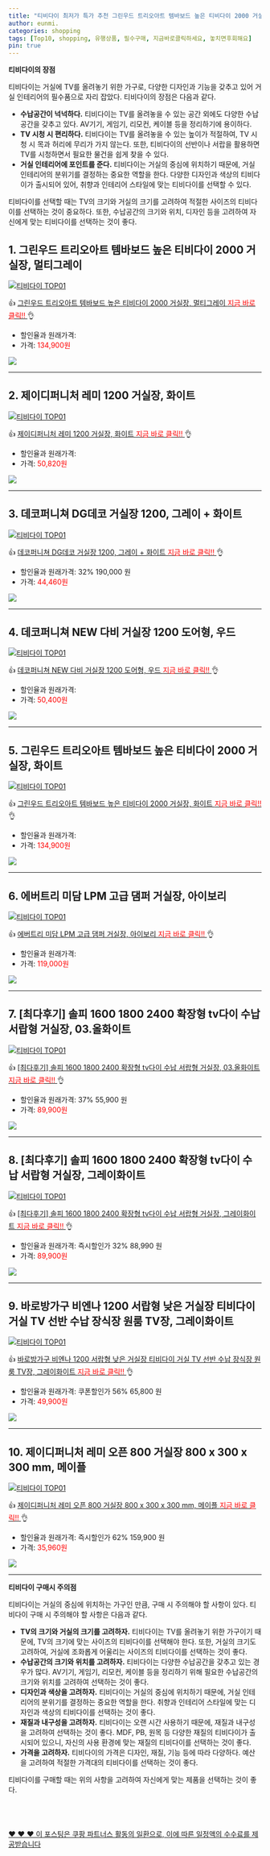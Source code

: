 ```yaml
---
title: "티비다이 최저가 특가 추천 그린우드 트리오아트 템바보드 높은 티비다이 2000 거실장, 멀티그레이 비교 장점 구매가이드"
author: eunmi.
categories: shopping
tags: [Top10, shopping, 유행상품, 필수구매, 지금바로클릭하세요, 놓치면후회해요]
pin: true
---
```

**티비다이의 장점**

티비다이는 거실에 TV를 올려놓기 위한 가구로, 다양한 디자인과 기능을 갖추고 있어 거실 인테리어의 필수품으로 자리 잡았다. 티비다이의 장점은 다음과 같다.

* **수납공간이 넉넉하다.** 티비다이는 TV를 올려놓을 수 있는 공간 외에도 다양한 수납공간을 갖추고 있다. AV기기, 게임기, 리모컨, 케이블 등을 정리하기에 용이하다.
* **TV 시청 시 편리하다.** 티비다이는 TV를 올려놓을 수 있는 높이가 적절하여, TV 시청 시 목과 허리에 무리가 가지 않는다. 또한, 티비다이의 선반이나 서랍을 활용하면 TV를 시청하면서 필요한 물건을 쉽게 찾을 수 있다.
* **거실 인테리어에 포인트를 준다.** 티비다이는 거실의 중심에 위치하기 때문에, 거실 인테리어의 분위기를 결정하는 중요한 역할을 한다. 다양한 디자인과 색상의 티비다이가 출시되어 있어, 취향과 인테리어 스타일에 맞는 티비다이를 선택할 수 있다.

티비다이를 선택할 때는 TV의 크기와 거실의 크기를 고려하여 적절한 사이즈의 티비다이를 선택하는 것이 중요하다. 또한, 수납공간의 크기와 위치, 디자인 등을 고려하여 자신에게 맞는 티비다이를 선택하는 것이 좋다.

   

## 1. 그린우드 트리오아트 템바보드 높은 티비다이 2000 거실장, 멀티그레이

[![티비다이 TOP01](https://thumbnail7.coupangcdn.com/thumbnails/remote/230x230ex/image/vendor_inventory/befe/aba0e4bed6eb6027c8535c36173f66d7a3c00521af1625d0f114ec3b93f8.jpg)](https://link.coupang.com/re/AFFSDP?lptag=AF3617701&subid=GithubCoopas&pageKey=6211100105&traceid=V0-153&itemId=12380950130&vendorItemId=79650662504)


👍 [그린우드 트리오아트 템바보드 높은 티비다이 2000 거실장, 멀티그레이 <font color=red> 지금 바로 클릭!! </font> ](https://link.coupang.com/re/AFFSDP?lptag=AF3617701&subid=GithubCoopas&pageKey=6211100105&traceid=V0-153&itemId=12380950130&vendorItemId=79650662504) 👌 


- 할인율과 원래가격: 
- 가격: <span style='color:red'>134,900원</span>

[![](/discount_price.png)](https://link.coupang.com/re/AFFSDP?lptag=AF3617701&subid=GithubCoopas&pageKey=6211100105&traceid=V0-153&itemId=12380950130&vendorItemId=79650662504)

---


   

## 2. 제이디퍼니처 레미 1200 거실장, 화이트

[![티비다이 TOP01](https://thumbnail8.coupangcdn.com/thumbnails/remote/230x230ex/image/retail/images/3671193872204713-38123d02-77b6-4543-b37f-edca552e41db.jpg)](https://link.coupang.com/re/AFFSDP?lptag=AF3617701&subid=GithubCoopas&pageKey=252273638&traceid=V0-153&itemId=794969228&vendorItemId=5018104915)


👍 [제이디퍼니처 레미 1200 거실장, 화이트 <font color=red> 지금 바로 클릭!! </font> ](https://link.coupang.com/re/AFFSDP?lptag=AF3617701&subid=GithubCoopas&pageKey=252273638&traceid=V0-153&itemId=794969228&vendorItemId=5018104915) 👌 


- 할인율과 원래가격: 
- 가격: <span style='color:red'>50,820원</span>

[![](/discount_price.png)](https://link.coupang.com/re/AFFSDP?lptag=AF3617701&subid=GithubCoopas&pageKey=252273638&traceid=V0-153&itemId=794969228&vendorItemId=5018104915)

---


   

## 3. 데코퍼니쳐 DG데코 거실장 1200, 그레이 + 화이트

[![티비다이 TOP01](https://thumbnail6.coupangcdn.com/thumbnails/remote/230x230ex/image/rs_quotation_api/8akfsdeq/83eb8e89332d4cc494048a89b021ee3f.jpg)](https://link.coupang.com/re/AFFSDP?lptag=AF3617701&subid=GithubCoopas&pageKey=5885012296&traceid=V0-153&itemId=10580778682&vendorItemId=77862083976)


👍 [데코퍼니쳐 DG데코 거실장 1200, 그레이 + 화이트 <font color=red> 지금 바로 클릭!! </font> ](https://link.coupang.com/re/AFFSDP?lptag=AF3617701&subid=GithubCoopas&pageKey=5885012296&traceid=V0-153&itemId=10580778682&vendorItemId=77862083976) 👌 


- 할인율과 원래가격: 32%  190,000   원
- 가격: <span style='color:red'>44,460원</span>

[![](/discount_price.png)](https://link.coupang.com/re/AFFSDP?lptag=AF3617701&subid=GithubCoopas&pageKey=5885012296&traceid=V0-153&itemId=10580778682&vendorItemId=77862083976)

---


   

## 4. 데코퍼니쳐 NEW 다비 거실장 1200 도어형, 우드

[![티비다이 TOP01](https://thumbnail8.coupangcdn.com/thumbnails/remote/230x230ex/image/rs_quotation_api/uxjbxvyx/c482a71e7e934c3fbca69ad4afbfeea4.jpg)](https://link.coupang.com/re/AFFSDP?lptag=AF3617701&subid=GithubCoopas&pageKey=5353293138&traceid=V0-153&itemId=7879217259&vendorItemId=75168760734)


👍 [데코퍼니쳐 NEW 다비 거실장 1200 도어형, 우드 <font color=red> 지금 바로 클릭!! </font> ](https://link.coupang.com/re/AFFSDP?lptag=AF3617701&subid=GithubCoopas&pageKey=5353293138&traceid=V0-153&itemId=7879217259&vendorItemId=75168760734) 👌 


- 할인율과 원래가격: 
- 가격: <span style='color:red'>50,400원</span>

[![](/discount_price.png)](https://link.coupang.com/re/AFFSDP?lptag=AF3617701&subid=GithubCoopas&pageKey=5353293138&traceid=V0-153&itemId=7879217259&vendorItemId=75168760734)

---


   

## 5. 그린우드 트리오아트 템바보드 높은 티비다이 2000 거실장, 화이트

[![티비다이 TOP01](https://thumbnail6.coupangcdn.com/thumbnails/remote/230x230ex/image/vendor_inventory/c1d6/f00b34860e654b9956eafe4a1dca4c833f31021f8a54ba1ae4cacf0629ec.jpg)](https://link.coupang.com/re/AFFSDP?lptag=AF3617701&subid=GithubCoopas&pageKey=6211100105&traceid=V0-153&itemId=12380950124&vendorItemId=79650662489)


👍 [그린우드 트리오아트 템바보드 높은 티비다이 2000 거실장, 화이트 <font color=red> 지금 바로 클릭!! </font> ](https://link.coupang.com/re/AFFSDP?lptag=AF3617701&subid=GithubCoopas&pageKey=6211100105&traceid=V0-153&itemId=12380950124&vendorItemId=79650662489) 👌 


- 할인율과 원래가격: 
- 가격: <span style='color:red'>134,900원</span>

[![](/discount_price.png)](https://link.coupang.com/re/AFFSDP?lptag=AF3617701&subid=GithubCoopas&pageKey=6211100105&traceid=V0-153&itemId=12380950124&vendorItemId=79650662489)

---


   

## 6. 에버트리 미담 LPM 고급 댐퍼 거실장, 아이보리

[![티비다이 TOP01](https://thumbnail7.coupangcdn.com/thumbnails/remote/230x230ex/image/vendor_inventory/c8fe/fec3feca4ff5216295ee17148ec140b396f36a3a9f52894e44b5ad65f93e.jpg)](https://link.coupang.com/re/AFFSDP?lptag=AF3617701&subid=GithubCoopas&pageKey=7662956283&traceid=V0-153&itemId=20420094795&vendorItemId=87501705259)


👍 [에버트리 미담 LPM 고급 댐퍼 거실장, 아이보리 <font color=red> 지금 바로 클릭!! </font> ](https://link.coupang.com/re/AFFSDP?lptag=AF3617701&subid=GithubCoopas&pageKey=7662956283&traceid=V0-153&itemId=20420094795&vendorItemId=87501705259) 👌 


- 할인율과 원래가격: 
- 가격: <span style='color:red'>119,000원</span>

[![](/discount_price.png)](https://link.coupang.com/re/AFFSDP?lptag=AF3617701&subid=GithubCoopas&pageKey=7662956283&traceid=V0-153&itemId=20420094795&vendorItemId=87501705259)

---


   

## 7. [최다후기] 솔피 1600 1800 2400 확장형 tv다이 수납 서랍형 거실장, 03.올화이트

[![티비다이 TOP01](https://thumbnail8.coupangcdn.com/thumbnails/remote/230x230ex/image/vendor_inventory/88be/3d310e54f02b15b0548f6e687d08a36bf84972ee8a6fd992195455506148.jpg)](https://link.coupang.com/re/AFFSDP?lptag=AF3617701&subid=GithubCoopas&pageKey=7302519077&traceid=V0-153&itemId=18816459341&vendorItemId=75541746144)


👍 [[최다후기] 솔피 1600 1800 2400 확장형 tv다이 수납 서랍형 거실장, 03.올화이트 <font color=red> 지금 바로 클릭!! </font> ](https://link.coupang.com/re/AFFSDP?lptag=AF3617701&subid=GithubCoopas&pageKey=7302519077&traceid=V0-153&itemId=18816459341&vendorItemId=75541746144) 👌 


- 할인율과 원래가격: 37%  55,900   원
- 가격: <span style='color:red'>89,900원</span>

[![](/discount_price.png)](https://link.coupang.com/re/AFFSDP?lptag=AF3617701&subid=GithubCoopas&pageKey=7302519077&traceid=V0-153&itemId=18816459341&vendorItemId=75541746144)

---


   

## 8. [최다후기] 솔피 1600 1800 2400 확장형 tv다이 수납 서랍형 거실장, 그레이화이트

[![티비다이 TOP01](https://thumbnail8.coupangcdn.com/thumbnails/remote/230x230ex/image/vendor_inventory/708a/307d61ba90dc26b2eee69260f25e1cf723f10dffd728b15536ee6630419c.jpg)](https://link.coupang.com/re/AFFSDP?lptag=AF3617701&subid=GithubCoopas&pageKey=7302519077&traceid=V0-153&itemId=18690041428&vendorItemId=72383148014)


👍 [[최다후기] 솔피 1600 1800 2400 확장형 tv다이 수납 서랍형 거실장, 그레이화이트 <font color=red> 지금 바로 클릭!! </font> ](https://link.coupang.com/re/AFFSDP?lptag=AF3617701&subid=GithubCoopas&pageKey=7302519077&traceid=V0-153&itemId=18690041428&vendorItemId=72383148014) 👌 


- 할인율과 원래가격: 즉시할인가 32%  88,990   원
- 가격: <span style='color:red'>89,900원</span>

[![](/discount_price.png)](https://link.coupang.com/re/AFFSDP?lptag=AF3617701&subid=GithubCoopas&pageKey=7302519077&traceid=V0-153&itemId=18690041428&vendorItemId=72383148014)

---


   

## 9. 바로방가구 비엔나 1200 서랍형 낮은 거실장 티비다이 거실 TV 선반 수납 장식장 원룸 TV장, 그레이화이트

[![티비다이 TOP01](https://thumbnail8.coupangcdn.com/thumbnails/remote/230x230ex/image/vendor_inventory/4455/094841bf3dfbf2af52cf518e3c24c57d6f441dae21fd7d1777e7f6ee7349.jpg)](https://link.coupang.com/re/AFFSDP?lptag=AF3617701&subid=GithubCoopas&pageKey=10099642&traceid=V0-153&itemId=2156053359&vendorItemId=81616519451)


👍 [바로방가구 비엔나 1200 서랍형 낮은 거실장 티비다이 거실 TV 선반 수납 장식장 원룸 TV장, 그레이화이트 <font color=red> 지금 바로 클릭!! </font> ](https://link.coupang.com/re/AFFSDP?lptag=AF3617701&subid=GithubCoopas&pageKey=10099642&traceid=V0-153&itemId=2156053359&vendorItemId=81616519451) 👌 


- 할인율과 원래가격: 쿠폰할인가 56%  65,800   원
- 가격: <span style='color:red'>49,900원</span>

[![](/discount_price.png)](https://link.coupang.com/re/AFFSDP?lptag=AF3617701&subid=GithubCoopas&pageKey=10099642&traceid=V0-153&itemId=2156053359&vendorItemId=81616519451)

---


   

## 10. 제이디퍼니처 레미 오픈 800 거실장 800 x 300 x 300 mm, 메이플

[![티비다이 TOP01](https://thumbnail10.coupangcdn.com/thumbnails/remote/230x230ex/image/retail/images/2019/01/08/9/8/ef86506e-0fca-4e0c-91d6-415f6e826b20.jpg)](https://link.coupang.com/re/AFFSDP?lptag=AF3617701&subid=GithubCoopas&pageKey=174900110&traceid=V0-153&itemId=499713313&vendorItemId=4273765603)


👍 [제이디퍼니처 레미 오픈 800 거실장 800 x 300 x 300 mm, 메이플 <font color=red> 지금 바로 클릭!! </font> ](https://link.coupang.com/re/AFFSDP?lptag=AF3617701&subid=GithubCoopas&pageKey=174900110&traceid=V0-153&itemId=499713313&vendorItemId=4273765603) 👌 


- 할인율과 원래가격: 즉시할인가 62%  159,900   원
- 가격: <span style='color:red'>35,960원</span>

[![](/discount_price.png)](https://link.coupang.com/re/AFFSDP?lptag=AF3617701&subid=GithubCoopas&pageKey=174900110&traceid=V0-153&itemId=499713313&vendorItemId=4273765603)

---
**티비다이 구매시 주의점**

티비다이는 거실의 중심에 위치하는 가구인 만큼, 구매 시 주의해야 할 사항이 있다. 티비다이 구매 시 주의해야 할 사항은 다음과 같다.

* **TV의 크기와 거실의 크기를 고려하자.** 티비다이는 TV를 올려놓기 위한 가구이기 때문에, TV의 크기에 맞는 사이즈의 티비다이를 선택해야 한다. 또한, 거실의 크기도 고려하여, 거실에 조화롭게 어울리는 사이즈의 티비다이를 선택하는 것이 좋다.
* **수납공간의 크기와 위치를 고려하자.** 티비다이는 다양한 수납공간을 갖추고 있는 경우가 많다. AV기기, 게임기, 리모컨, 케이블 등을 정리하기 위해 필요한 수납공간의 크기와 위치를 고려하여 선택하는 것이 좋다.
* **디자인과 색상을 고려하자.** 티비다이는 거실의 중심에 위치하기 때문에, 거실 인테리어의 분위기를 결정하는 중요한 역할을 한다. 취향과 인테리어 스타일에 맞는 디자인과 색상의 티비다이를 선택하는 것이 좋다.
* **재질과 내구성을 고려하자.** 티비다이는 오랜 시간 사용하기 때문에, 재질과 내구성을 고려하여 선택하는 것이 좋다. MDF, PB, 원목 등 다양한 재질의 티비다이가 출시되어 있으니, 자신의 사용 환경에 맞는 재질의 티비다이를 선택하는 것이 좋다.
* **가격을 고려하자.** 티비다이의 가격은 디자인, 재질, 기능 등에 따라 다양하다. 예산을 고려하여 적절한 가격대의 티비다이를 선택하는 것이 좋다.

티비다이를 구매할 때는 위의 사항을 고려하여 자신에게 맞는 제품을 선택하는 것이 좋다.<br><br><br><br><br> [ ❤ ❤ ❤ 이 포스팅은 쿠팡 파트너스 활동의 일환으로, 이에 따른 일정액의 수수료를 제공받습니다](https://link.coupang.com/a/bcEFyh)